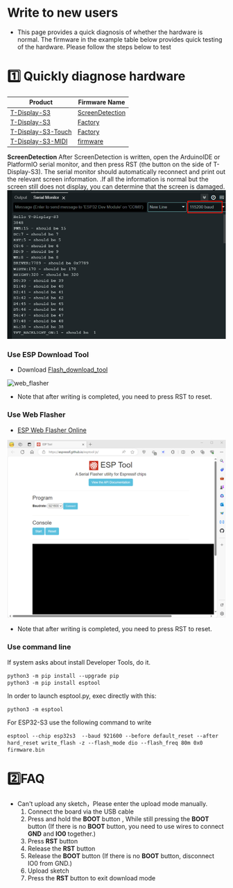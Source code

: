 # Write to new users

- This page provides a quick diagnosis of whether the hardware is normal. The firmware in the example table below provides quick testing of the hardware. Please follow the steps below to test

# 1️⃣ Quickly diagnose hardware

| Product                 | Firmware Name                             |
| ----------------------- | ----------------------------------------- |
| [T-Display-S3][1]       | [ScreenDetection](./ScreenDetection.bin)  |
| [T-Display-S3][1]       | [Factory](./firmware_no_touch.bin)        |
| [T-Display-S3-Touch][2] | [Factory](./firmware_touch.bin)           |
| [T-Display-S3-MIDI][3]  | [firmware](./T-Display-S3-MIDI_firmware/) |

[1]: https://www.lilygo.cc/products/t-display-s3?variant=42589373268149
[2]: https://www.lilygo.cc/products/t-display-s3?variant=42351558590645
[3]: https://www.lilygo.cc/products/t-display-s3?variant=43164741632181

**ScreenDetection**
After ScreenDetection is written, open the ArduinoIDE or PlatformIO serial monitor, and then press RST (the button on the side of T-Display-S3). The serial monitor should automatically reconnect and print out the relevant screen information. .If all the information is normal but the screen still does not display, you can determine that the screen is damaged.
![](./images/log.png)


### Use ESP Download Tool

- Download [Flash_download_tool](https://www.espressif.com.cn/sites/default/files/tools/flash_download_tool_3.9.5_0.zip)

![web_flasher](./images/esp_downloader.gif)

* Note that after writing is completed, you need to press RST to reset.


### Use Web Flasher

- [ESP Web Flasher Online](https://espressif.github.io/esptool-js/)

![web_flasher](./images/web_flasher.gif)

* Note that after writing is completed, you need to press RST to reset.

### Use command line


If system asks about install Developer Tools, do it.

```
python3 -m pip install --upgrade pip
python3 -m pip install esptool
```

In order to launch esptool.py, exec directly with this:

```
python3 -m esptool
```

For ESP32-S3 use the following command to write

```
esptool --chip esp32s3  --baud 921600 --before default_reset --after hard_reset write_flash -z --flash_mode dio --flash_freq 80m 0x0 firmware.bin

```

# 2️⃣FAQ

- Can't upload any sketch，Please enter the upload mode manually.
   1. Connect the board via the USB cable
   2. Press and hold the **BOOT** button , While still pressing the **BOOT** button (If there is no **BOOT** button, you need to use wires to connect **GND** and **IO0** together.)
   3. Press **RST** button
   4. Release the **RST** button
   5. Release the **BOOT** button (If there is no **BOOT** button, disconnect IO0 from GND.)
   6. Upload sketch
   7. Press the **RST** button to exit download mode


